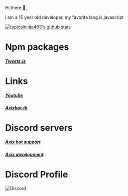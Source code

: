 Hi there 👋,

i am a 15 year old developer, my favorite lang is javascript



[![typicalninja493's github stats](https://github-readme-stats.vercel.app/api?username=typicalninja493)](https://github.com/anuraghazra/github-readme-stats)


# Npm packages 


##### [Tweets.js](https://www.npmjs.com/package/tweets.js)


# Links 


##### [Youtube](https://www.youtube.com/channel/UCdOaWkLvMwc4DeVsCnWZQTA)

##### [Axixbot.tk](https://www.axixbot.tk/)




# Discord servers 

##### [Axix bot support](https://discord.gg/qEbfq54bX4)

##### [Axix development](https://discord.gg/p4CQB3UDCV)


# Discord Profile

![Discord](https://discord.c99.nl/widget/theme-3/645592347475836949.png)

